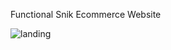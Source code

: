 Functional Snik Ecommerce Website



![landing](https://github.com/zain370/FA21-BCS-046-Web-Dev/assets/114947914/df04d90a-834e-4a5b-b058-a46d9bee2948)
